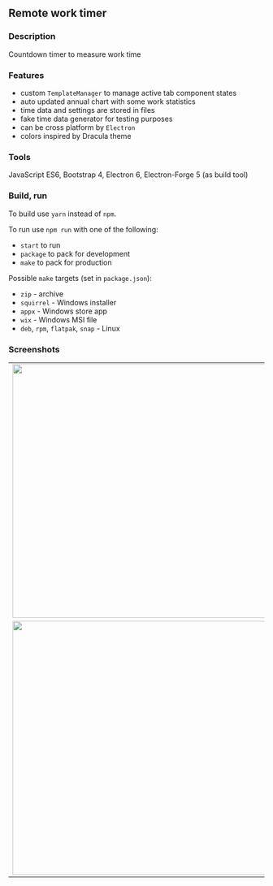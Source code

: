 ## Remote work timer

### Description
Countdown timer to measure work time

### Features 
- custom `TemplateManager` to manage active tab component states
- auto updated annual chart with some work statistics
- time data and settings are stored in files
- fake time data generator for testing purposes
- can be cross platform by `Electron`
- colors inspired by Dracula theme

### Tools
JavaScript ES6, Bootstrap 4, Electron 6, Electron-Forge 5 (as build tool)

### Build, run
To build use `yarn` instead of `npm`.

To run use `npm run` with one of the following:
- `start` to run
- `package` to pack for development
- `make` to pack for production

Possible `make` targets (set in `package.json`):
- `zip` - archive
- `squirrel` - Windows installer
- `appx` - Windows store app
- `wix` - Windows MSI file
- `deb`, `rpm`, `flatpak`, `snap` - Linux

### Screenshots
<table>
    <tr>
        <td>
            <img src="https://i.imgur.com/rV4ObT9.png" width="500">
        </td>
        <td>
            <img src="https://i.imgur.com/amdsFAd.png" width="500">
        </td>
    </tr>
    </tr>
    <tr>
        <td>
            <img src="https://i.imgur.com/ATvy2re.png" width="500">
        </td>
        <td>
            <img src="https://i.imgur.com/UCE6j4r.png" width="500">
        </td>
    </tr>
</table>